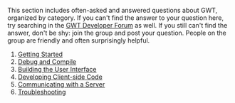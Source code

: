 <p>
This section includes often-asked and answered questions about GWT, organized by category. 
If you can't find the answer to your question here, try searching in the <a href="http://groups.google.com/group/Google-Web-Toolkit">GWT Developer Forum</a> as well. 
If you still can't find the answer, don't be shy: join the group and post your question.
People on the group are friendly and often surprisingly helpful.
</p>

<ol class="toc">
  <li><a href="FAQ_GettingStarted.html">Getting Started</a></li>
  <li><a href="FAQ_DebuggingAndCompiling.html">Debug and Compile</a></li>
  <li><a href="FAQ_UI.html">Building the User Interface</a></li>
  <li><a href="FAQ_Client.html">Developing Client-side Code</a></li>
  <li><a href="FAQ_Server.html">Communicating with a Server</a></li>
  <li><a href="FAQ_Troubleshooting.html">Troubleshooting</a></li>
</ol>

